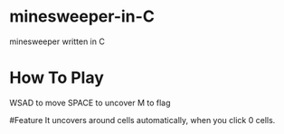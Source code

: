 # minesweeper-in-C
minesweeper written in C

# How To Play
WSAD to move
SPACE to uncover
M to flag

#Feature
It uncovers around cells automatically, when you click 0 cells.
